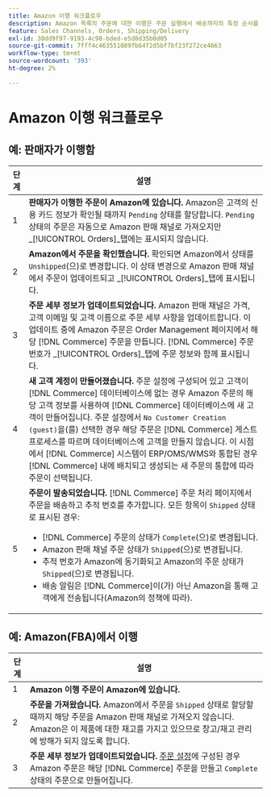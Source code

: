 ```yaml
---
title: Amazon 이행 워크플로우
description: Amazon 목록의 주문에 대한 이행은 주문 실행에서 배송까지의 특정 순서를 따릅니다.
feature: Sales Channels, Orders, Shipping/Delivery
exl-id: 30dd9f97-9193-4c98-bded-e5d8d35b0d05
source-git-commit: 7fff4c463551089fb64f2d5bf7bf23f272ce4663
workflow-type: tm+mt
source-wordcount: '393'
ht-degree: 2%

---
```


# Amazon 이행 워크플로우

## 예: 판매자가 이행함

| 단계 | 설명 |
|------|----------------------------------------------------------------------------------------------------------------------------------------------------------------------------------------------------------------------------------------------------------------------------------------------------------------------------------------------------------------------------------------------------------------------------------------------------------------------------------------------------------------------------------------------------------------------------------------------------------------------------------------------|
| 1 | **판매자가 이행한 주문이 Amazon에 있습니다.** Amazon은 고객의 신용 카드 정보가 확인될 때까지 `Pending` 상태를 할당합니다. `Pending` 상태의 주문은 자동으로 Amazon 판매 채널로 가져오지만 _[!UICONTROL Orders]_탭에는 표시되지 않습니다. |
| 2 | **Amazon에서 주문을 확인했습니다.** 확인되면 Amazon에서 상태를 `Unshipped`(으)로 변경합니다. 이 상태 변경으로 Amazon 판매 채널에서 주문이 업데이트되고 _[!UICONTROL Orders]_탭에 표시됩니다. |
| 3 | **주문 세부 정보가 업데이트되었습니다.** Amazon 판매 채널은 가격, 고객 이메일 및 고객 이름으로 주문 세부 사항을 업데이트합니다. 이 업데이트 중에 Amazon 주문은 Order Management 페이지에서 해당 [!DNL Commerce] 주문을 만듭니다. [!DNL Commerce] 주문 번호가 _[!UICONTROL Orders]_탭에 주문 정보와 함께 표시됩니다. |
| 4 | **새 고객 계정이 만들어졌습니다.** 주문 설정에 구성되어 있고 고객이 [!DNL Commerce] 데이터베이스에 없는 경우 Amazon 주문의 해당 고객 정보를 사용하여 [!DNL Commerce] 데이터베이스에 새 고객이 만들어집니다. 주문 설정에서 `No Customer Creation (guest)`을(를) 선택한 경우 해당 주문은 [!DNL Commerce] 게스트 프로세스를 따르며 데이터베이스에 고객을 만들지 않습니다. 이 시점에서 [!DNL Commerce] 시스템이 ERP/OMS/WMS와 통합된 경우 [!DNL Commerce] 내에 배치되고 생성되는 새 주문의 통합에 따라 주문이 선택됩니다. |
| 5 | **주문이 발송되었습니다.** [!DNL Commerce] 주문 처리 페이지에서 주문을 배송하고 추적 번호를 추가합니다. 모든 항목이 `Shipped` 상태로 표시된 경우:<ul><li>[!DNL Commerce] 주문의 상태가 `Complete`(으)로 변경됩니다.</li><li>Amazon 판매 채널 주문 상태가 `Shipped`(으)로 변경됩니다.</li><li>추적 번호가 Amazon에 동기화되고 Amazon의 주문 상태가 `Shipped`(으)로 변경됩니다.</li><li>배송 알림은 [!DNL Commerce]이(가) 아닌 Amazon을 통해 고객에게 전송됩니다(Amazon의 정책에 따라). |

## 예: Amazon(FBA)에서 이행

| 단계 | 설명 |
|------|----------------------------------------------------------------------------------------------------------------------------------------------------------------------------------------------------------------------------------------------------------------|
| 1 | **Amazon 이행 주문이 Amazon에 있습니다.** |
| 2 | **주문을 가져왔습니다.** Amazon에서 주문을 `Shipped` 상태로 할당할 때까지 해당 주문을 Amazon 판매 채널로 가져오지 않습니다. Amazon은 이 제품에 대한 재고를 가지고 있으므로 창고/재고 관리에 방해가 되지 않도록 합니다. |
| 3 | **주문 세부 정보가 업데이트되었습니다.** [주문 설정](./order-settings.md)에 구성된 경우 Amazon 주문은 해당 [!DNL Commerce] 주문을 만들고 `Complete` 상태의 주문으로 만들어집니다. |
